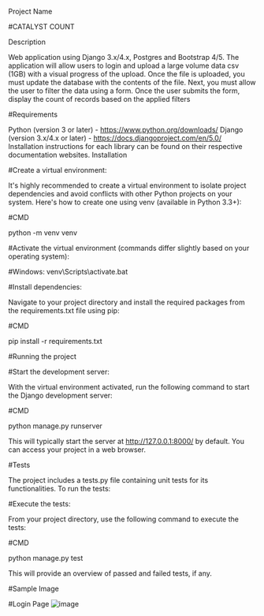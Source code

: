Project Name

#CATALYST COUNT

Description

Web application using Django 3.x/4.x, Postgres and Bootstrap 4/5. The application will allow users to login and upload a large volume data csv (1GB) with a visual progress of the upload.
Once the file is uploaded, you must update the database with the contents of the file. Next, you must allow the user to filter the data using a form. Once the user submits the form, display the count of records based on the applied filters

#Requirements

Python (version 3 or later) - https://www.python.org/downloads/
Django (version 3.x/4.x or later) - https://docs.djangoproject.com/en/5.0/
Installation instructions for each library can be found on their respective documentation websites.
Installation

#Create a virtual environment:

It's highly recommended to create a virtual environment to isolate project dependencies and avoid conflicts with other Python projects on your system. Here's how to create one using venv (available in Python 3.3+):

#CMD

python -m venv venv

#Activate the virtual environment (commands differ slightly based on your operating system):

#Windows: venv\Scripts\activate.bat

#Install dependencies:

Navigate to your project directory and install the required packages from the requirements.txt file using pip:

#CMD

pip install -r requirements.txt

#Running the project

#Start the development server:

With the virtual environment activated, run the following command to start the Django development server:

#CMD

python manage.py runserver

This will typically start the server at http://127.0.0.1:8000/ by default. You can access your project in a web browser.

#Tests

The project includes a tests.py file containing unit tests for its functionalities. To run the tests:

#Execute the tests:

From your project directory, use the following command to execute the tests:

#CMD

python manage.py test

This will provide an overview of passed and failed tests, if any.

#Sample Image

#Login Page
![image](https://github.com/user-attachments/assets/f0a8fc79-8430-4530-91b0-d53188f907ba)
